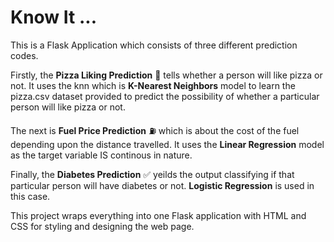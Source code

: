 # Know It ...

This is a Flask Application which consists of three different prediction codes. 

Firstly, the **Pizza Liking Prediction** 🍕 tells whether a person will like pizza or not. It uses the knn which is **K-Nearest Neighbors** model to learn the pizza.csv dataset provided to predict the possibility of whether a particular person will like pizza or not.

The next is **Fuel Price Prediction** ⛽ which is about the cost of the fuel depending upon the distance travelled. It uses the **Linear Regression** model as the target variable IS continous in nature.

Finally, the **Diabetes Prediction** ✅ yeilds the output classifying if that particular person will have diabetes or not. **Logistic Regression** is used in this case.

This project wraps everything into one Flask application with HTML and CSS for styling and designing the web page.
